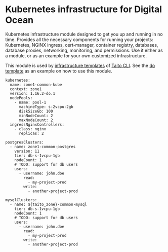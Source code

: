# Kubernetes infrastructure for Digital Ocean

Kubernetes infrastructure module designed to get you up and running in no time. Provides all the necessary components for running your projects: Kubernetes, NGINX ingress, cert-manager, container registry, databases, database proxies, networking, monitoring, and permissions. Use it either as a module, or as an example for your own customized infrastructure.

This module is used by [infrastructure templates](https://taitounited.github.io/taito-cli/templates#infrastructure-templates) of [Taito CLI](https://taitounited.github.io/taito-cli/). See the [do template](https://github.com/TaitoUnited/taito-templates/tree/master/infrastructure/do/terraform) as an example on how to use this module.

```
kubernetes:
  name: zone1-common-kube
  context: zone1
  version: 1.16.2-do.1
  nodePools:
    - name: pool-1
      machineType: s-2vcpu-2gb
      diskSizeGb: 100
      minNodeCount: 2
      maxNodeCount: 2
  ingressNginxControllers:
    - class: nginx
      replicas: 2

postgresClusters:
  - name: zone1-common-postgres
    version: 11
    tier: db-s-1vcpu-1gb
    nodeCount: 1
    # TODO: support for db users
    users:
      - username: john.doe
        read:
          - my-project-prod
        write:
          - another-project-prod

mysqlClusters:
  - name: ${taito_zone}-common-mysql
    tier: db-s-1vcpu-1gb
    nodeCount: 1
    # TODO: support for db users
    users:
      - username: john.doe
        read:
          - my-project-prod
        write:
          - another-project-prod
```
